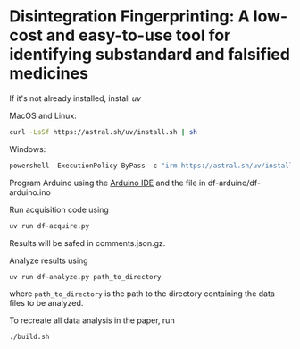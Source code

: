 # Disintegration Fingerprinting:  A low-cost and easy-to-use tool for identifying substandard and falsified medicines


If it's not already installed, install *uv* 

MacOS and Linux:

```bash
curl -LsSf https://astral.sh/uv/install.sh | sh
```

Windows:

```powershell
powershell -ExecutionPolicy ByPass -c "irm https://astral.sh/uv/install.ps1 | iex"
```

Program Arduino using the [Arduino IDE](https://www.arduino.cc/en/software/#ide) and the file in df-arduino/df-arduino.ino 

Run acquisition code using

```bash
uv run df-acquire.py
```

Results will be safed in comments.json.gz.

Analyze results using

```base
uv run df-analyze.py path_to_directory
```

where `path_to_directory` is the path to the directory containing the data files to be analyzed.

To recreate all data analysis in the paper, run

```bash
./build.sh
```